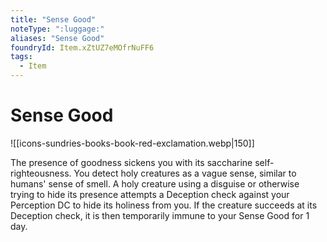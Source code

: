 ```yaml
---
title: "Sense Good"
noteType: ":luggage:"
aliases: "Sense Good"
foundryId: Item.xZtUZ7eMOfrNuFF6
tags:
  - Item
---
```


# Sense Good
![[icons-sundries-books-book-red-exclamation.webp|150]]

The presence of goodness sickens you with its saccharine self-righteousness. You detect holy creatures as a vague sense, similar to humans' sense of smell. A holy creature using a disguise or otherwise trying to hide its presence attempts a Deception check against your Perception DC to hide its holiness from you. If the creature succeeds at its Deception check, it is then temporarily immune to your Sense Good for 1 day.
